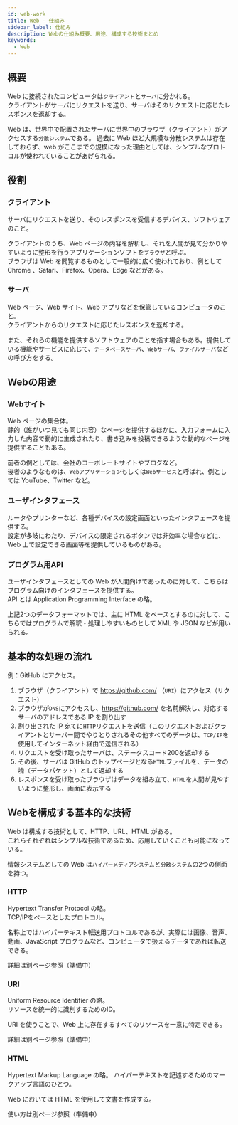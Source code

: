 ```yaml
---
id: web-work
title: Web - 仕組み
sidebar_label: 仕組み
description: Webの仕組み概要、用途、構成する技術まとめ
keywords:
  - Web
---
```


## 概要
Web に接続されたコンピュータは`クライアント`と`サーバ`に分かれる。  
クライアントがサーバにリクエストを送り、サーバはそのリクエストに応じたレスポンスを返却する。

Web は、世界中で配置されたサーバに世界中のブラウザ（クライアント）がアクセスする`分散システム`である。
過去に Web ほど大規模な分散システムは存在しておらず、web がここまでの規模になった理由としては、シンプルなプロトコルが使われていることがあげられる。

## 役割
### クライアント
サーバにリクエストを送り、そのレスポンスを受信するデバイス、ソフトウェアのこと。

クライアントのうち、Web ページの内容を解析し、それを人間が見て分かりやすいように整形を行うアプリケーションソフトを`ブラウザ`と呼ぶ。  
ブラウザは Web を閲覧するものとして一般的に広く使われており、例として Chrome 、Safari、Firefox、Opera、Edge などがある。

### サーバ
Web ページ、Web サイト、Web アプリなどを保管しているコンピュータのこと。  
クライアントからのリクエストに応じたレスポンスを返却する。

また、それらの機能を提供するソフトウェアのことを指す場合もある。提供している機能やサービスに応じて、`データベースサーバ`、`Webサーバ`、`ファイルサーバ`などの呼び方をする。

## Webの用途
### Webサイト
Web ページの集合体。  
静的（誰がいつ見ても同じ内容）なページを提供するほかに、入力フォームに入力した内容で動的に生成されたり、書き込みを投稿できるような動的なページを提供することもある。

前者の例としては、会社のコーポレートサイトやブログなど。  
後者のようなものは、`Webアプリケーション`もしくは`Webサービス`と呼ばれ、例としては YouTube、Twitter など。

### ユーザインタフェース
ルータやプリンターなど、各種デバイスの設定画面といったインタフェースを提供する。  
設定が多岐にわたり、デバイスの限定されるボタンでは非効率な場合などに、Web 上で設定できる画面等を提供しているものがある。

### プログラム用API
ユーザインタフェースとしての Web が人間向けであったのに対して、こちらはプログラム向けのインタフェースを提供する。  
API とは Application Programming Interface の略。

上記2つのデータフォーマットでは、主に HTML をベースとするのに対して、こちらではプログラムで解釈・処理しやすいものとして XML や JSON などが用いられる。

## 基本的な処理の流れ
例：GitHub にアクセス。

1. ブラウザ（クライアント）で https://github.com/ （`URI`）にアクセス（リクエスト）
2. ブラウザが`DNS`にアクセスし、https://github.com/ を名前解決し、対応するサーバのアドレスである IP を割り出す
3. 割り出された IP 宛てに`HTTP`リクエストを送信（このリクエストおよびクライアントとサーバー間でやりとりされるその他すべてのデータは、`TCP/IP`を使用してインターネット経由で送信される）
4. リクエストを受け取ったサーバは、ステータスコード200を返却する
5. その後、サーバは GitHub のトップページとなる`HTML`ファイルを、データの塊（データパケット）として返却する
6. レスポンスを受け取ったブラウザはデータを組み立て、`HTML`を人間が見やすいように整形し、画面に表示する

## Webを構成する基本的な技術
Web は構成する技術として、HTTP、URL、HTML がある。  
これらそれぞれはシンプルな技術であるため、応用していくことも可能になっている。

情報システムとしての Web は`ハイパーメディアシステム`と`分散システム`の2つの側面を持つ。

### HTTP
Hypertext Transfer Protocol の略。  
TCP/IPをベースとしたプロトコル。

名称上ではハイパーテキスト転送用プロトコルであるが、実際には画像、音声、動画、JavaScript プログラムなど、コンピュータで扱えるデータであれば転送できる。

詳細は別ページ参照（準備中）

### URI
Uniform Resource Identifier の略。  
リソースを統一的に識別するためのID。

URI を使うことで、Web 上に存在するすべてのリソースを一意に特定できる。

詳細は別ページ参照（準備中）

### HTML
Hypertext Markup Language の略。
ハイパーテキストを記述するためのマークアップ言語のひとつ。

Web においては HTML を使用して文書を作成する。

使い方は別ページ参照（準備中）
